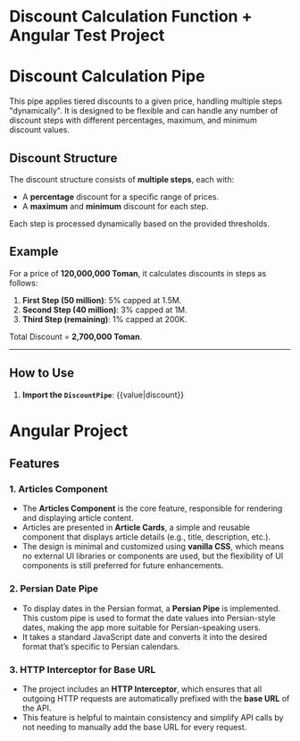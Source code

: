 # Discount Calculation Function + Angular Test Project

# Discount Calculation Pipe

This pipe applies tiered discounts to a given price, handling multiple steps "dynamically". It is designed to be flexible and can handle any number of discount steps with different percentages, maximum, and minimum discount values.

## Discount Structure

The discount structure consists of **multiple steps**, each with:

- A **percentage** discount for a specific range of prices.
- A **maximum** and **minimum** discount for each step.

Each step is processed dynamically based on the provided thresholds.

## Example

For a price of **120,000,000 Toman**, it calculates discounts in steps as follows:

1. **First Step (50 million)**: 5% capped at 1.5M.
2. **Second Step (40 million)**: 3% capped at 1M.
3. **Third Step (remaining)**: 1% capped at 200K.

Total Discount = **2,700,000 Toman**.

---

## How to Use

1. **Import the `DiscountPipe`**:
   {{value|discount}}

# Angular Project

## Features

### 1. **Articles Component**
   - The **Articles Component** is the core feature, responsible for rendering and displaying article content.
   - Articles are presented in **Article Cards**, a simple and reusable component that displays article details (e.g., title, description, etc.).
   - The design is minimal and customized using **vanilla CSS**, which means no external UI libraries or components are used, but the flexibility of UI components is still preferred for future enhancements.

### 2. **Persian Date Pipe**
   - To display dates in the Persian format, a **Persian Pipe** is implemented. This custom pipe is used to format the date values into Persian-style dates, making the app more suitable for Persian-speaking users.
   - It takes a standard JavaScript date and converts it into the desired format that’s specific to Persian calendars.

### 3. **HTTP Interceptor for Base URL**
   - The project includes an **HTTP Interceptor**, which ensures that all outgoing HTTP requests are automatically prefixed with the **base URL** of the API.
   - This feature is helpful to maintain consistency and simplify API calls by not needing to manually add the base URL for every request.



